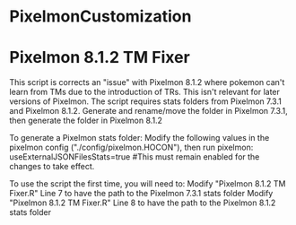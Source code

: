 # PixelmonCustomization
# Pixelmon 8.1.2 TM Fixer
This script is corrects an "issue" with Pixelmon 8.1.2 where pokemon can't learn from TMs due to the introduction of TRs. This isn't relevant for later versions of Pixelmon.
The script requires stats folders from Pixelmon 7.3.1 and Pixelmon 8.1.2. Generate and rename/move the folder in Pixelmon 7.3.1, then generate the folder in Pixelmon 8.1.2

To generate a Pixelmon stats folder:
	Modify the following values in the pixelmon config ("./config/pixelmon.HOCON"), then run pixelmon:
		useExternalJSONFilesStats=true	#This must remain enabled for the changes to take effect.

To use the script the first time, you will need to:
	Modify "Pixelmon 8.1.2 TM Fixer.R" Line 7 to have the path to the Pixelmon 7.3.1 stats folder
	Modify "Pixelmon 8.1.2 TM Fixer.R" Line 8 to have the path to the Pixelmon 8.1.2 stats folder

